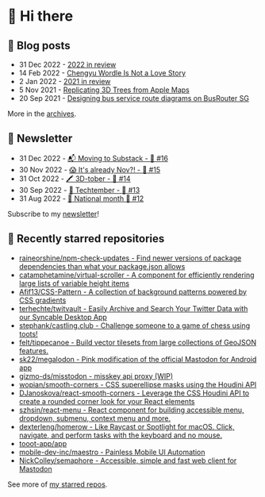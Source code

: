 # 👋 Hi there

## 📝 Blog posts

<!-- feed start -->
- 31 Dec 2022 - [2022 in review](https://cheeaun.com/blog/2022/12/2022-in-review/)
- 14 Feb 2022 - [Chengyu Wordle Is Not a Love Story](https://cheeaun.com/blog/2022/02/chengyu-wordle-is-not-a-love-story/)
- 2 Jan 2022 - [2021 in review](https://cheeaun.com/blog/2022/01/2021-in-review/)
- 5 Nov 2021 - [Replicating 3D Trees from Apple Maps](https://cheeaun.com/blog/2021/11/replicating-3d-trees-apple-maps/)
- 20 Sep 2021 - [Designing bus service route diagrams on BusRouter SG](https://cheeaun.com/blog/2021/09/bus-service-route-diagrams-busrouter-sg/)
<!-- feed end -->

More in the [archives](https://cheeaun.com/blog/archives/).

## 📰 Newsletter

<!-- newsletter start -->
- 31 Dec 2022 - [📬 Moving to Substack - 🥫 #16](https://cheeaun.substack.com/p/moving-to-substack-16)
- 30 Nov 2022 - [😱 It's already Nov?! - 🥫 #15](https://cheeaun.substack.com/p/it-s-already-nov-15-1433832)
- 31 Oct 2022 - [🖍️ 3D-tober - 🥫 #14](https://cheeaun.substack.com/p/3d-tober-14-1385284)
- 30 Sep 2022 - [🍎 Techtember - 🥫 #13](https://cheeaun.substack.com/p/techtember-13-1335515)
- 31 Aug 2022 - [🎏 National month 🥫 #12](https://cheeaun.substack.com/p/national-month-12-1289556)
<!-- newsletter end -->

Subscribe to my [newsletter](https://cheeaun.substack.com/)!

## 🌟 Recently starred repositories

<!-- starred repos start -->
- [raineorshine/npm-check-updates - Find newer versions of package dependencies than what your package.json allows](https://github.com/raineorshine/npm-check-updates)
- [catamphetamine/virtual-scroller - A component for efficiently rendering large lists of variable height items](https://github.com/catamphetamine/virtual-scroller)
- [Afif13/CSS-Pattern - A collection of background patterns powered by CSS gradients](https://github.com/Afif13/CSS-Pattern)
- [terhechte/twitvault - Easily Archive and Search Your Twitter Data with our Syncable Desktop App](https://github.com/terhechte/twitvault)
- [stephank/castling.club - Challenge someone to a game of chess using toots!](https://github.com/stephank/castling.club)
- [felt/tippecanoe - Build vector tilesets from large collections of GeoJSON features.](https://github.com/felt/tippecanoe)
- [sk22/megalodon - Pink modification of the official Mastodon for Android app](https://github.com/sk22/megalodon)
- [gizmo-ds/misstodon - misskey api proxy (WIP)](https://github.com/gizmo-ds/misstodon)
- [wopian/smooth-corners - CSS superellipse masks using the Houdini API](https://github.com/wopian/smooth-corners)
- [DJanoskova/react-smooth-corners - Leverage the CSS Houdini API to create a rounded corner look for your React elements](https://github.com/DJanoskova/react-smooth-corners)
- [szhsin/react-menu - React component for building accessible menu, dropdown, submenu, context menu and more.](https://github.com/szhsin/react-menu)
- [dexterleng/homerow - Like Raycast or Spotlight for macOS. Click, navigate, and perform tasks with the keyboard and no mouse.](https://github.com/dexterleng/homerow)
- [tooot-app/app](https://github.com/tooot-app/app)
- [mobile-dev-inc/maestro - Painless Mobile UI Automation](https://github.com/mobile-dev-inc/maestro)
- [NickColley/semaphore - Accessible, simple and fast web client for Mastodon](https://github.com/NickColley/semaphore)
<!-- starred repos end -->

See more of [my starred repos](https://github.com/stars/cheeaun/).
